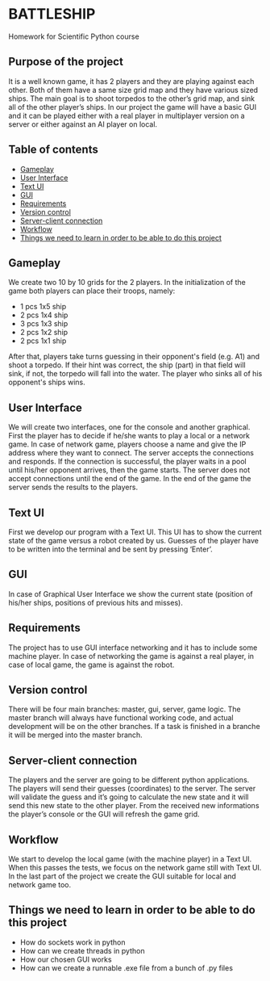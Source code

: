 # BATTLESHIP
Homework for Scientific Python course

## Purpose of the project
It is a well known game, it has 2 players and they are playing against each other. Both of them have a same size grid map and they have various sized ships. The main goal is to shoot torpedos to the other’s grid map, and sink all of the other player’s ships. In our project the game will have a basic GUI and it can be played either with a real player in multiplayer version on a server or either against an AI player on local.

## Table of contents

- [Gameplay](#gameplay)
- [User Interface](#user-interface)
- [Text UI](#text-ui)
- [GUI](#gui)
- [Requirements](#requirements)
- [Version control](#version-control)
- [Server-client connection](#server-client-connection)
- [Workflow](#workflow)
- [Things we need to learn in order to be able to do this project](#things-we-need-to-learn-in-order-to-be-able-to-do-this-project)


## Gameplay 
We create two 10 by 10 grids for the 2 players. 
In the initialization of the game both players can place their troops, namely:
- 1 pcs 1x5 ship
- 2 pcs 1x4 ship
- 3 pcs 1x3 ship
- 2 pcs 1x2 ship
- 2 pcs 1x1 ship

After that, players take turns guessing in their opponent's field (e.g. A1) and shoot a torpedo.
If their hint was correct, the ship (part) in that field will sink, if not, the torpedo will fall into the water. The player who sinks all of his opponent's ships wins.

## User Interface
We will create two interfaces, one for the console and another graphical. First the player has to decide if he/she wants to play a local or a network game. In case of network game, players choose a name and give the IP address where they want to connect. The server accepts the connections and responds. If the connection is successful, the player waits in a pool until his/her opponent arrives, then the game starts. The server does not accept connections until the end of the game. In the end of the game the server sends the results to the players.

## Text UI
First we develop our program with a Text UI. This UI has to show the current state of the game versus a robot created by us. Guesses of the player have to be written into the terminal and be sent by pressing ‘Enter’.

## GUI
In case of Graphical User Interface we show the current state (position of his/her ships, positions of previous hits and misses). 

## Requirements
The project has to use GUI interface networking and it has to include some machine player.
In case of networking the game is against a real player, in case of local game, the game is against the robot.

## Version control
There will be four main branches: master, gui, server, game logic.
The master branch will always have functional working code, and actual development will be on the other branches. If a task is finished in a branche it will be merged into the master branch.

## Server-client connection
The players and the server are going to be different python applications. The players will send their guesses (coordinates) to the server. 
The server will validate the guess and it’s going to calculate the new state and it will send this new state to the other player.
From the received new informations the player’s console or the GUI will refresh the game grid.

## Workflow
We start to develop the local game (with the machine player) in a Text UI. When this passes the tests, we focus on the network game still with Text UI. In the last part of the project we create the GUI suitable for local and network game too.

## Things we need to learn in order to be able to do this project
- How do sockets work in python
- How can we create threads in python
- How our chosen GUI works
- How can we create a runnable .exe file from a bunch of .py files











